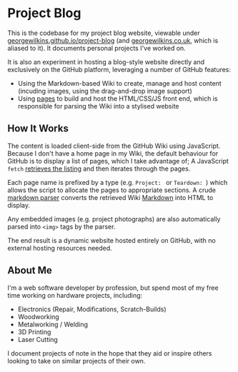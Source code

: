 # Project Blog
This is the codebase for my project blog website, viewable under [georgewilkins.github.io/project-blog](https://georgewilkins.github.io/project-blog) (and [georgewilkins.co.uk](https://georgewilkins.co.uk), which is aliased to it). It documents personal projects I've worked on.

It is also an experiment in hosting a blog-style website directly and exclusively on the GitHub platform, leveraging a number of GitHub features:
- Using the Markdown-based Wiki to create, manage and host content (incuding images, using the drag-and-drop image support)
- Using [pages](https://pages.github.com/) to build and host the HTML/CSS/JS front end, which is responsible for parsing the Wiki into a stylised website

## How It Works
The content is loaded client-side from the GitHub Wiki using JavaScript. Because I don't have a home page in my Wiki, the default behaviour for GitHub is to display a list of pages, which I take advantage of; A JavaScript `fetch` [retrieves the listing](https://github.com/GeorgeWilkins/project-blog/blob/stable/classes/project.js) and then iterates through the pages.

Each page name is prefixed by a type (e.g. `Project: ` or `Teardown: `) which allows the script to allocate the pages to appropriate sections. A crude [markdown parser](https://github.com/GeorgeWilkins/project-blog/blob/stable/classes/markdown.js) converts the retrieved Wiki [Markdown](https://docs.github.com/en/get-started/writing-on-github/getting-started-with-writing-and-formatting-on-github/basic-writing-and-formatting-syntax) into HTML to display.

Any embedded images (e.g. project photographs) are also automatically parsed into `<img>` tags by the parser.

The end result is a dynamic website hosted entirely on GitHub, with no external hosting resources needed.


## About Me
I'm a web software developer by profession, but spend most of my free time working on hardware projects, including:
- Electronics (Repair, Modifications, Scratch-Builds)
- Woodworking
- Metalworking / Welding
- 3D Printing
- Laser Cutting

I document projects of note in the hope that they aid or inspire others looking to take on similar projects of their own.
